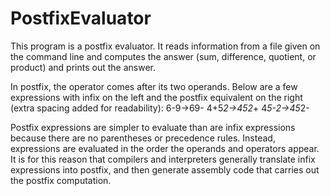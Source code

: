# PostfixEvaluator
This program is a postfix evaluator.
It reads information from a file given on the command line and
computes the answer (sum, difference, quotient, or product)
and prints out the answer.

In postfix, the operator comes after its two operands. 
Below are a few expressions with infix on the left and the postfix equivalent on the right (extra spacing added for readability):
6-9→69- 
4+5*2→452*+ 
4*5-2→45*2-

Postfix expressions are simpler to evaluate than are infix expressions because there are no parentheses or precedence rules. 
Instead, expressions are evaluated in the order the operands and operators appear. It is for this reason that compilers and 
interpreters generally translate infix expressions into postfix, and then generate assembly code that carries out the postfix computation.
